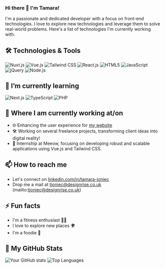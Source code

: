 ### Hi there 👋 I'm Tamara!

I'm a passionate and dedicated developer with a focus on front-end technologies. I love to explore new technologies and leverage them to solve real-world problems. Here's a list of technologies I'm currently working with.

## 🛠️ Technologies & Tools
![Nuxt.js](https://img.shields.io/badge/-Nuxt.js-00C58E?style=flat&logo=nuxtdotjs)
![Vue.js](https://img.shields.io/badge/-Vue.js-4FC08D?style=flat&logo=vue-dot-js)
![Tailwind CSS](https://img.shields.io/badge/-Tailwind_CSS-38B2AC?style=flat&logo=tailwind-css)
![React.js](https://img.shields.io/badge/-React.js-61DAFB?style=flat&logo=react)
![HTML5](https://img.shields.io/badge/-HTML5-E34F26?style=flat&logo=html5&logoColor=white)
![JavaScript](https://img.shields.io/badge/-JavaScript-F7DF1E?style=flat&logo=javascript&logoColor=black)
![jQuery](https://img.shields.io/badge/-jQuery-0769AD?style=flat&logo=jquery)
![Node.js](https://img.shields.io/badge/-Node.js-339933?style=flat&logo=node-dot-js&logoColor=white)

## 🌱 I’m currently learning
![Next.js](https://img.shields.io/badge/-Next.js-000000?style=flat&logo=nextdotjs)
![TypeScript](https://img.shields.io/badge/-TypeScript-3178C6?style=flat&logo=typescript&logoColor=white)
![PHP](https://img.shields.io/badge/-PHP-777BB4?style=flat&logo=php)

## 💼 Where I am currently working at/on
- 🌐 Enhancing the user experience for [my website](https://tamarajoniec.github.io/React-Portfolio/)
- 🛠 Working on several freelance projects, transforming client ideas into digital reality!
- 🌟 Internship at Meeow, focusing on developing robust and scalable applications using Vue.js and Tailwind CSS.


## 📫 How to reach me
- Let's connect on [linkedin.com/in/tamara-joniec](linkedin.com/in/tamara-joniec)
- Drop me a mail at tjoniec@designrise.co.uk (mailto:tjoniec@designrise.co.uk)

## ⚡ Fun facts
- I'm a fitness enthusiast 🏋️‍♂️
- I love to explore new places 🌍
- I'm a foodie 🍲

## 🌟 My GitHub Stats
![Your GitHub stats](https://github-readme-stats.vercel.app/api?username=TamaraJoniec&show_icons=true&hide_border=true&count_private=true&include_all_commits=true&theme=tokyonight)
![Top Languages](https://github-readme-stats.vercel.app/api/top-langs/?username=TamaraJoniec&layout=compact&theme=tokyonight)
